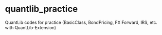 # quantlib_practice
QuantLib codes for practice (BasicClass, BondPricing, FX Forward, IRS, etc. with QuantLib-Extension)
